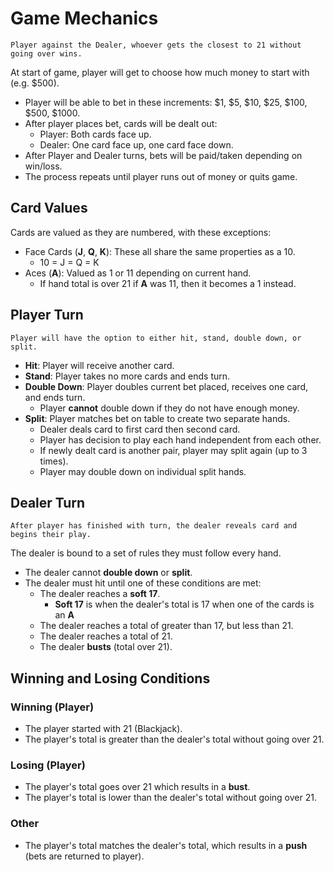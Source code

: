 # Game Mechanics
    Player against the Dealer, whoever gets the closest to 21 without going over wins.

  At start of game, player will get to choose how much money to start with (e.g. $500).
- Player will be able to bet in these increments: $1, $5, $10, $25, $100, $500, $1000.
- After player places bet, cards will be dealt out:
  - Player: Both cards face up.
  - Dealer: One card face up, one card face down.
- After Player and Dealer turns, bets will be paid/taken depending on win/loss.
- The process repeats until player runs out of money or quits game.

## Card Values
Cards are valued as they are numbered, with these exceptions:
- Face Cards (**J**, **Q**, **K**): These all share the same properties as a 10.
  - 10 = J = Q = K
- Aces (**A**): Valued as 1 or 11 depending on current hand. 
  - If hand total is over 21 if **A** was 11, then it becomes a 1 instead.

## Player Turn
    Player will have the option to either hit, stand, double down, or split.
  - **Hit**: Player will receive another card.
  - **Stand**: Player takes no more cards and ends turn.
  - **Double Down**: Player doubles current bet placed, receives one card, and ends turn.
    - Player **cannot** double down if they do not have enough money.
  - **Split**: Player matches bet on table to create two separate hands.
    - Dealer deals card to first card then second card.
    - Player has decision to play each hand independent from each other.
    - If newly dealt card is another pair, player may split again (up to 3 times).
    - Player may double down on individual split hands.

## Dealer Turn
    After player has finished with turn, the dealer reveals card and begins their play.
  The dealer is bound to a set of rules they must follow every hand.
  - The dealer cannot **double down** or **split**.
  - The dealer must hit until one of these conditions are met:
    - The dealer reaches a **soft 17**.
      - **Soft 17** is when the dealer's total is 17 when one of the cards is an **A**
    - The dealer reaches a total of greater than 17, but less than 21.
    - The dealer reaches a total of 21.
    - The dealer **busts** (total over 21).

## Winning and Losing Conditions

### Winning (Player)
- The player started with 21 (Blackjack).
- The player's total is greater than the dealer's total without going over 21.

### Losing (Player)
- The player's total goes over 21 which results in a **bust**.
- The player's total is lower than the dealer's total without going over 21.

### Other
- The player's total matches the dealer's total, which results in a **push** (bets are returned to player).

